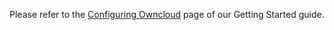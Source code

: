 Please refer to the [Configuring Owncloud](../../../gettingstarted/ocplugin.md) page of our Getting Started guide.